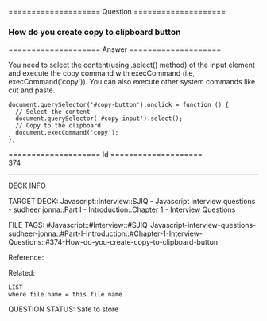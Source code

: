==================== Question ====================  

### How do you create copy to clipboard button  

==================== Answer ====================  

You need to select the content(using .select() method) of the input element and execute the copy command with execCommand (i.e, execCommand('copy')). You can also execute other system commands like cut and paste.

<!-- codeblock-start -->
<pre><code class="hljs language-javascript"><span class="hljs-variable language_">document</span>.<span class="hljs-title function_">querySelector</span>(<span class="hljs-string">'#copy-button'</span>).<span class="hljs-property">onclick</span> = <span class="hljs-keyword">function</span> (<span class="hljs-params"></span>) {
  <span class="hljs-comment">// Select the content</span>
  <span class="hljs-variable language_">document</span>.<span class="hljs-title function_">querySelector</span>(<span class="hljs-string">'#copy-input'</span>).<span class="hljs-title function_">select</span>();
  <span class="hljs-comment">// Copy to the clipboard</span>
  <span class="hljs-variable language_">document</span>.<span class="hljs-title function_">execCommand</span>(<span class="hljs-string">'copy'</span>);
};
</code></pre>
<!-- codeblock-end -->

==================== Id ====================  
374

---

DECK INFO

TARGET DECK: Javascript::Interview::SJIQ - Javascript interview questions - sudheer jonna::Part I - Introduction::Chapter 1 - Interview Questions

FILE TAGS: #Javascript::#Interview::#SJIQ-Javascript-interview-questions-sudheer-jonna::#Part-I-Introduction::#Chapter-1-Interview-Questions::#374-How-do-you-create-copy-to-clipboard-button

Reference:

Related:

```dataview
LIST
where file.name = this.file.name
```

QUESTION STATUS: Safe to store
